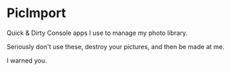 # PicImport
Quick &amp; Dirty Console apps I use to manage my photo library.

Seriously don't use these, destroy your pictures, and then be made at me.

I warned you.
